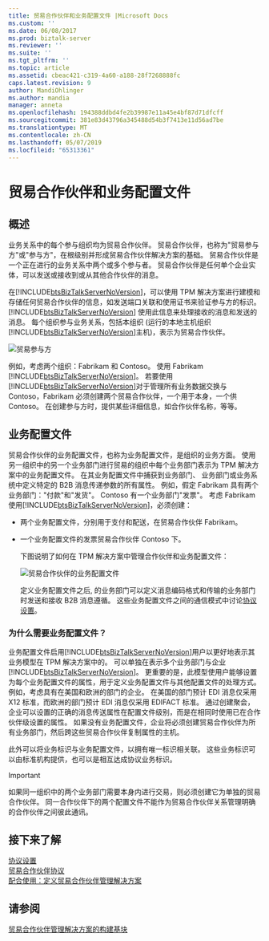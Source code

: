```yaml
---
title: 贸易合作伙伴和业务配置文件 |Microsoft Docs
ms.custom: ''
ms.date: 06/08/2017
ms.prod: biztalk-server
ms.reviewer: ''
ms.suite: ''
ms.tgt_pltfrm: ''
ms.topic: article
ms.assetid: cbeac421-c319-4a60-a188-28f7268888fc
caps.latest.revision: 9
author: MandiOhlinger
ms.author: mandia
manager: anneta
ms.openlocfilehash: 194388ddbd4fe2b39987e11a45e4bf87d71dfcff
ms.sourcegitcommit: 381e83d43796a345488d54b3f7413e11d56ad7be
ms.translationtype: MT
ms.contentlocale: zh-CN
ms.lasthandoff: 05/07/2019
ms.locfileid: "65313361"
---
```

# <a name="trading-partners-and-business-profiles"></a>贸易合作伙伴和业务配置文件

## <a name="overview"></a>概述
业务关系中的每个参与组织均为贸易合作伙伴。 贸易合作伙伴，也称为"贸易参与方"或"参与方"，在根级别并形成贸易合作伙伴解决方案的基础。 贸易合作伙伴是一个正在进行的业务关系中两个或多个参与者。 贸易合作伙伴是任何单个企业实体，可以发送或接收到或从其他合作伙伴的消息。  
  
 在[!INCLUDE[btsBizTalkServerNoVersion](../includes/btsbiztalkservernoversion-md.md)]，可以使用 TPM 解决方案进行建模和存储任何贸易合作伙伴的信息，如发送端口关联和使用证书来验证参与方的标识。 [!INCLUDE[btsBizTalkServerNoVersion](../includes/btsbiztalkservernoversion-md.md)] 使用此信息来处理接收的消息和发送的消息。 每个组织参与业务关系，包括本组织 (运行的本地主机组织[!INCLUDE[btsBizTalkServerNoVersion](../includes/btsbiztalkservernoversion-md.md)]主机)，表示为贸易合作伙伴。
  
 ![贸易参与方](../core/media/tradingparties.gif "TradingParties")  
  
 例如，考虑两个组织：Fabrikam 和 Contoso。 使用 Fabrikam [!INCLUDE[btsBizTalkServerNoVersion](../includes/btsbiztalkservernoversion-md.md)]。 若要使用[!INCLUDE[btsBizTalkServerNoVersion](../includes/btsbiztalkservernoversion-md.md)]对于管理所有业务数据交换与 Contoso，Fabrikam 必须创建两个贸易合作伙伴，一个用于本身，一个供 Contoso。 在创建参与方时，提供某些详细信息，如合作伙伴名称，等等。  
 
## <a name="business-profiles"></a>业务配置文件

贸易合作伙伴的业务配置文件，也称为业务配置文件，是组织的业务方面。 使用另一组织中的另一个业务部门进行贸易的组织中每个业务部门表示为 TPM 解决方案中的业务配置文件。 在其业务配置文件中捕获到业务部门、 业务部门或业务系统中定义特定的 B2B 消息传递参数的所有属性。 例如，假定 Fabrikam 具有两个业务部门："付款"和"发货"。 Contoso 有一个业务部门"发票"。 考虑 Fabrikam 使用[!INCLUDE[btsBizTalkServerNoVersion](../includes/btsbiztalkservernoversion-md.md)]，必须创建：  
  
- 两个业务配置文件，分别用于支付和配送，在贸易合作伙伴 Fabrikam。  
  
- 一个业务配置文件的发票贸易合作伙伴 Contoso 下。  
  
  下图说明了如何在 TPM 解决方案中管理合作伙伴和业务配置文件：  
  
  ![贸易合作伙伴的业务配置文件](../core/media/businessprofile.gif "BusinessProfile")  
  
  定义业务配置文件之后, 的业务部门可以定义消息编码格式和传输的业务部门时发送和接收 B2B 消息遵循。 这些业务配置文件之间的通信模式中讨论[协议设置](../core/protocol-settings.md)。  
  
### <a name="why-do-i-need-business-profiles"></a>为什么需要业务配置文件？  
 业务配置文件启用[!INCLUDE[btsBizTalkServerNoVersion](../includes/btsbiztalkservernoversion-md.md)]用户以更好地表示其业务模型在 TPM 解决方案中的。 可以单独在表示多个业务部门与企业[!INCLUDE[btsBizTalkServerNoVersion](../includes/btsbiztalkservernoversion-md.md)]。 更重要的是，此模型使用户能够设置为每个业务配置文件的属性，用于定义业务配置文件与其他配置文件的处理方式。 例如，考虑具有在美国和欧洲的部门的企业。 在美国的部门预计 EDI 消息仅采用 X12 标准，而欧洲的部门预计 EDI 消息仅采用 EDIFACT 标准。 通过创建聚会，企业可以设置的正确的消息传送属性在配置文件级别，而是在相同时使用已在合作伙伴级设置的属性。 如果没有业务配置文件，企业将必须创建贸易合作伙伴为所有业务部门，然后跨这些贸易合作伙伴复制属性的主机。  
  
 此外可以将业务标识与业务配置文件，以拥有唯一标识相关联。 这些业务标识可以由标准机构提供，也可以是相互达成协议业务标识。  
  
> [!IMPORTANT]
>  如果同一组织中的两个业务部门需要本身内进行交易，则必须创建它为单独的贸易合作伙伴。 同一合作伙伴下的两个配置文件不能作为贸易合作伙伴关系管理明确的合作伙伴之间彼此通讯。  
  
## <a name="learn-next"></a>接下来了解

[协议设置](../core/protocol-settings.md)  
[贸易合作伙伴协议](../core/trading-partner-agreement.md)  
[配合使用：定义贸易合作伙伴管理解决方案](../core/putting-it-all-together-defining-a-trading-partner-management-solution.md)
 
## <a name="see-also"></a>请参阅  
 [贸易合作伙伴管理解决方案的构建基块](../core/building-blocks-of-a-trading-partner-management-solution.md)
